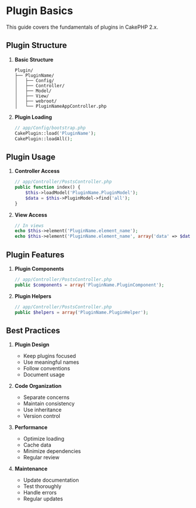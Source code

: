 # Plugin Basics

This guide covers the fundamentals of plugins in CakePHP 2.x.

## Plugin Structure

1. **Basic Structure**
   ```
   Plugin/
   ├── PluginName/
   │   ├── Config/
   │   ├── Controller/
   │   ├── Model/
   │   ├── View/
   │   ├── webroot/
   │   └── PluginNameAppController.php
   ```

2. **Plugin Loading**
   ```php
   // app/Config/bootstrap.php
   CakePlugin::load('PluginName');
   CakePlugin::loadAll();
   ```

## Plugin Usage

1. **Controller Access**
   ```php
   // app/Controller/PostsController.php
   public function index() {
       $this->loadModel('PluginName.PluginModel');
       $data = $this->PluginModel->find('all');
   }
   ```

2. **View Access**
   ```php
   // In views
   echo $this->element('PluginName.element_name');
   echo $this->element('PluginName.element_name', array('data' => $data));
   ```

## Plugin Features

1. **Plugin Components**
   ```php
   // app/Controller/PostsController.php
   public $components = array('PluginName.PluginComponent');
   ```

2. **Plugin Helpers**
   ```php
   // app/Controller/PostsController.php
   public $helpers = array('PluginName.PluginHelper');
   ```

## Best Practices

1. **Plugin Design**
   - Keep plugins focused
   - Use meaningful names
   - Follow conventions
   - Document usage

2. **Code Organization**
   - Separate concerns
   - Maintain consistency
   - Use inheritance
   - Version control

3. **Performance**
   - Optimize loading
   - Cache data
   - Minimize dependencies
   - Regular review

4. **Maintenance**
   - Update documentation
   - Test thoroughly
   - Handle errors
   - Regular updates 